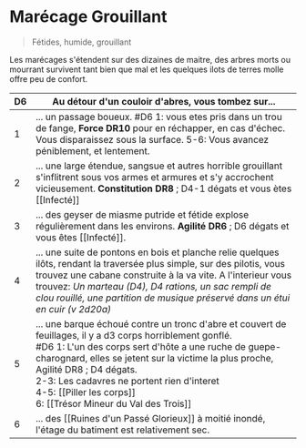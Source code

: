 # Marécage Grouillant
> Fétides, humide, grouillant

Les marécages s'étendent sur des dizaines de maitre, des arbres morts ou mourrant survivent tant bien que mal et les quelques ilots de terres molle offre peu de confort.

| D6  | Au détour d'un couloir d'abres, vous tombez sur...                                                                                                                                                                                                                                                                                                                                |
| --- | --------------------------------------------------------------------------------------------------------------------------------------------------------------------------------------------------------------------------------------------------------------------------------------------------------------------------------------------------------------------------------- |
| 1   | ... un passage boueux. #D6 1: vous etes pris dans un trou de fange, **Force DR10** pour en réchapper, en cas d'échec. Vous disparaissez sous la surface. 5-6: Vous avancez péniblement, et lentement.                                                                                                                                                                             |
| 2   | ... une large étendue, sangsue et autres horrible grouillant s'inflitrent sous vos armes et armures et s'y accrochent vicieusement. **Constitution DR8** ; D4-1 dégats et vous ètes [[Infecté]]                                                                                                                                                                                   |
| 3   | ... des geyser de miasme putride et fétide explose régulièrement dans les environs. **Agilité DR6** ; D6 dégats et vous êtes [[Infecté]].                                                                                                                                                                                                                                         |
| 4   | ... une suite de pontons en bois et planche relie quelques ilôts, rendant la traversée plus simple, sur des pilotis, vous trouvez une cabane construite à la va vite. A l'interieur vous trouvez: *Un marteau (D4), D4 rations, un sac rempli de clou rouillé, une partition de musique préservé dans un étui en cuir (v 2d20a)*                                                  |
| 5   | ... une barque échoué contre un tronc d'abre et couvert de feuillages, il y a d3 corps horriblement gonflé.<br>#D6 1: L'un des corps sert d'hôte a une ruche de guepe-charognard, elles se jetent sur la victime la plus proche, Agilité DR8 ; D4 dégats.<br>2-3: Les cadavres ne portent rien d'interet<br>4-5: [[Piller les corps]]<br>6: [[Trésor Mineur du Val des Trois]] |
| 6   | ... des [[Ruines d'un Passé Glorieux]] à moitié inondé, l'étage du batiment est relativement sec.                                                                                                                                                                                                                                                                                 |

